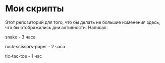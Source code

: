 # Мои скрипты
Этот репозиторий для того, что бы делать не большие изменения здесь, что бы отображались дни активности.
Написал:

  snake - 3 часа
  
  rock-scissors-paper - 2 часа

  tic-tac-toe - 1 час
